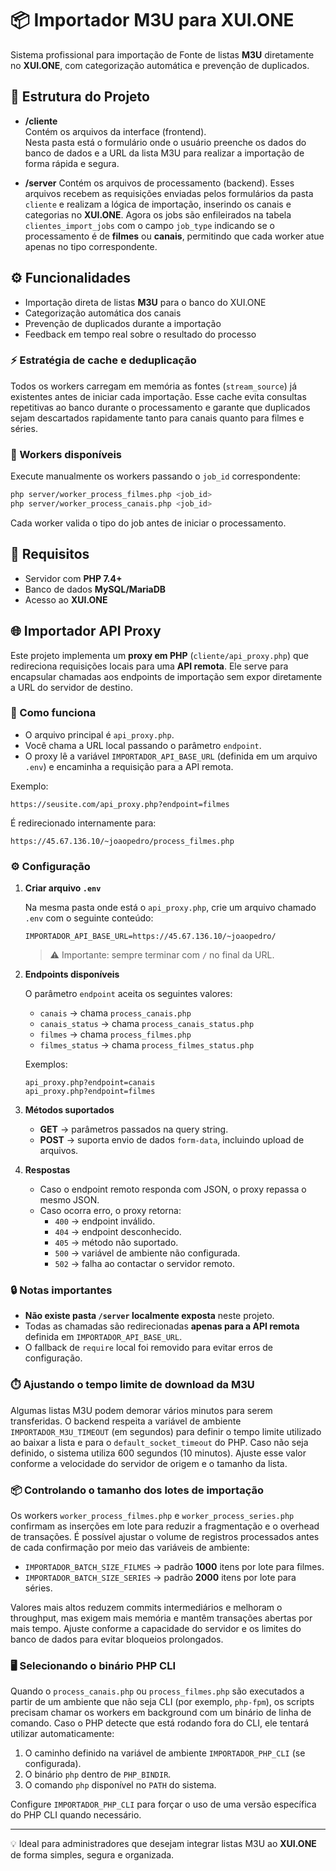 # 📦 Importador M3U para XUI.ONE

Sistema profissional para importação de Fonte de listas **M3U** diretamente no **XUI.ONE**, com categorização automática e prevenção de duplicados.

## 🚀 Estrutura do Projeto

- **/cliente**  
  Contém os arquivos da interface (frontend).  
  Nesta pasta está o formulário onde o usuário preenche os dados do banco de dados e a URL da lista M3U para realizar a importação de forma rápida e segura.

- **/server**
  Contém os arquivos de processamento (backend).
  Esses arquivos recebem as requisições enviadas pelos formulários da pasta `cliente` e realizam a lógica de importação, inserindo os canais e categorias no **XUI.ONE**.
  Agora os jobs são enfileirados na tabela `clientes_import_jobs` com o campo `job_type` indicando se o processamento é de **filmes** ou **canais**, permitindo que cada worker atue apenas no tipo correspondente.

## ⚙️ Funcionalidades

- Importação direta de listas **M3U** para o banco do XUI.ONE  
- Categorização automática dos canais  
- Prevenção de duplicados durante a importação
- Feedback em tempo real sobre o resultado do processo

### ⚡ Estratégia de cache e deduplicação

Todos os workers carregam em memória as fontes (`stream_source`) já existentes antes de iniciar cada importação. Esse cache evita
consultas repetitivas ao banco durante o processamento e garante que duplicados sejam descartados rapidamente tanto para canais
quanto para filmes e séries.

### 👷 Workers disponíveis

Execute manualmente os workers passando o `job_id` correspondente:

```bash
php server/worker_process_filmes.php <job_id>
php server/worker_process_canais.php <job_id>
```

Cada worker valida o tipo do job antes de iniciar o processamento.

## 📝 Requisitos

- Servidor com **PHP 7.4+**
- Banco de dados **MySQL/MariaDB**
- Acesso ao **XUI.ONE**

## 🌐 Importador API Proxy

Este projeto implementa um **proxy em PHP** (`cliente/api_proxy.php`) que redireciona requisições locais para uma **API remota**. Ele serve para encapsular chamadas aos endpoints de importação sem expor diretamente a URL do servidor de destino.

### 🚀 Como funciona

- O arquivo principal é `api_proxy.php`.
- Você chama a URL local passando o parâmetro `endpoint`.
- O proxy lê a variável `IMPORTADOR_API_BASE_URL` (definida em um arquivo `.env`) e encaminha a requisição para a API remota.

Exemplo:

```
https://seusite.com/api_proxy.php?endpoint=filmes
```

É redirecionado internamente para:

```
https://45.67.136.10/~joaopedro/process_filmes.php
```

### ⚙️ Configuração

1. **Criar arquivo `.env`**

   Na mesma pasta onde está o `api_proxy.php`, crie um arquivo chamado `.env` com o seguinte conteúdo:

   ```
   IMPORTADOR_API_BASE_URL=https://45.67.136.10/~joaopedro/
   ```

   > ⚠️ Importante: sempre terminar com `/` no final da URL.

2. **Endpoints disponíveis**

   O parâmetro `endpoint` aceita os seguintes valores:

   - `canais` → chama `process_canais.php`
   - `canais_status` → chama `process_canais_status.php`
   - `filmes` → chama `process_filmes.php`
   - `filmes_status` → chama `process_filmes_status.php`

   Exemplos:

   ```
   api_proxy.php?endpoint=canais
   api_proxy.php?endpoint=filmes
   ```

3. **Métodos suportados**

   - **GET** → parâmetros passados na query string.
   - **POST** → suporta envio de dados `form-data`, incluindo upload de arquivos.

4. **Respostas**

   - Caso o endpoint remoto responda com JSON, o proxy repassa o mesmo JSON.
   - Caso ocorra erro, o proxy retorna:
     - `400` → endpoint inválido.
     - `404` → endpoint desconhecido.
     - `405` → método não suportado.
     - `500` → variável de ambiente não configurada.
     - `502` → falha ao contactar o servidor remoto.

### 🔒 Notas importantes

- **Não existe pasta `/server` localmente exposta** neste projeto.
- Todas as chamadas são redirecionadas **apenas para a API remota** definida em `IMPORTADOR_API_BASE_URL`.
- O fallback de `require` local foi removido para evitar erros de configuração.

### ⏱️ Ajustando o tempo limite de download da M3U

Algumas listas M3U podem demorar vários minutos para serem transferidas. O backend respeita a variável de ambiente `IMPORTADOR_M3U_TIMEOUT` (em segundos) para definir o tempo limite utilizado ao baixar a lista e para o `default_socket_timeout` do PHP. Caso não seja definido, o sistema utiliza 600 segundos (10 minutos). Ajuste esse valor conforme a velocidade do servidor de origem e o tamanho da lista.

### 📦 Controlando o tamanho dos lotes de importação

Os workers `worker_process_filmes.php` e `worker_process_series.php` confirmam as inserções em lote para reduzir a fragmentação e o overhead de transações. É possível ajustar o volume de registros processados antes de cada confirmação por meio das variáveis de ambiente:

- `IMPORTADOR_BATCH_SIZE_FILMES` → padrão **1000** itens por lote para filmes.
- `IMPORTADOR_BATCH_SIZE_SERIES` → padrão **2000** itens por lote para séries.

Valores mais altos reduzem commits intermediários e melhoram o throughput, mas exigem mais memória e mantêm transações abertas por mais tempo. Ajuste conforme a capacidade do servidor e os limites do banco de dados para evitar bloqueios prolongados.

### 🖥️ Selecionando o binário PHP CLI

Quando o `process_canais.php` ou `process_filmes.php` são executados a partir de um ambiente que não seja CLI (por exemplo, `php-fpm`), os scripts precisam chamar os workers em background com um binário de linha de comando. Caso o PHP detecte que está rodando fora do CLI, ele tentará utilizar automaticamente:

1. O caminho definido na variável de ambiente `IMPORTADOR_PHP_CLI` (se configurada).
2. O binário `php` dentro de `PHP_BINDIR`.
3. O comando `php` disponível no `PATH` do sistema.

Configure `IMPORTADOR_PHP_CLI` para forçar o uso de uma versão específica do PHP CLI quando necessário.

---

💡 Ideal para administradores que desejam integrar listas M3U ao **XUI.ONE** de forma simples, segura e organizada.
